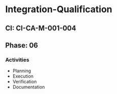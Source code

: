 # Integration-Qualification

## CI: CI-CA-M-001-004
## Phase: 06

### Activities
- Planning
- Execution
- Verification
- Documentation
